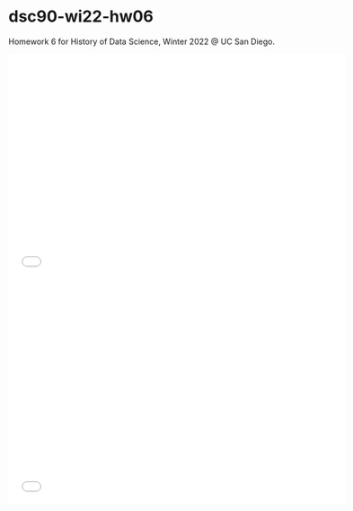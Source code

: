 # dsc90-wi22-hw06

Homework 6 for History of Data Science, Winter 2022 @ UC San Diego.
<br>
<iframe src='dsc90-wi22-hw06/snow_map.html' width=600 height=400 frameBorder=0></iframe>
<br>
<iframe src='../snow_map.html' width=600 height=400 frameBorder=0></iframe>
